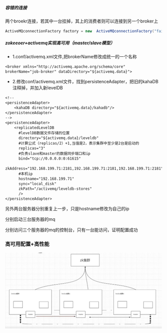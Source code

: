 ##### 容错的连接
两个broekr连接，若其中一台挂掉，其上的消费者则可以连接到另一个broker上
```java
ActiveMQconnectionFactory factory = new  ActiveMQconnectionFactory("failover:(tcp://192.169.1.100:61616,tcp://192.169.1.101:61616)?randomize=false")
```

##### zokeeoer+activemq实现高可用（master/slave模型）
- 1.conf/activemq.xml文件,把brokerName修改成统一的一个名称
```
<broker xmlns="http://activemq.apache.org/schema/core" brokerName="job-broker" dataDirectory="${activemq.data}">
```
- 2.修改conf/activemq.xml文件，找到persistenceAdapter，把旧的kahaDB注释掉，并加入新levelDB
```
<!--
<persistenceAdapter>
    <kahaDB directory="${activemq.data}/kahadb"/>
</persistenceAdapter>
-->
<persistenceAdapter>
    <replicatedLevelDB
      #levelDB数据文件存储的位置
      directory="${activemq.data}/leveldb"
      #计算公式（replicas/2）+1,当值是2，表示集群中至少是2台是启动的
      replicas="3"
      #负责slave和master的数据同步端口和ip
      bind="tcp://0.0.0.0:0:61615"
      zkAddress="192.168.199.71:2181,192.168.199.71:2181,192.168.199.71:2181"
      #本机ip
      hostname="192.168.199.71"
      sync="local_disk"
      zkPath="/activemq/leveldb-stores"
      />
</persistenceAdapter>
```

另外两台服务器分别重复上一步，只是hostname修改为自己的ip

分别启动三台服务器的mq

分别访问三个服务器的mq的控制台，只有一台能访问，证明配置成功　

### 高可用配置+高性能
![aa](../../imgs/20181120-1.jpg)
　
